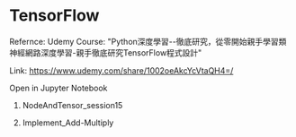 # TensorFlow
Refernce: Udemy Course: "Python深度學習--徹底研究，從零開始親手學習類神經網路深度學習-親手徹底研究TensorFlow程式設計"

Link: https://www.udemy.com/share/1002oeAkcYcVtaQH4=/

Open in Jupyter Notebook

1. NodeAndTensor_session15

2. Implement_Add-Multiply
